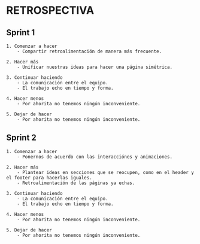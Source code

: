# RETROSPECTIVA

## Sprint 1
    1. Comenzar a hacer
        - Compartir retroalimentación de manera más frecuente.

    2. Hacer más
        - Unificar nuestras ideas para hacer una página simétrica.

    3. Continuar haciendo
        - La comunicación entre el equipo.
        - El trabajo echo en tiempo y forma.

    4. Hacer menos
        - Por ahorita no tenemos ningún inconveniente.

    5. Dejar de hacer
        - Por ahorita no tenemos ningún inconveniente.

## Sprint 2
    1. Comenzar a hacer
        - Ponernos de acuerdo con las interacciónes y animaciones.

    2. Hacer más
        - Plantear ideas en secciones que se reocupen, como en el header y el footer para hacerlas iguales.
        - Retroalimentación de las páginas ya echas.

    3. Continuar haciendo
        - La comunicación entre el equipo.
        - El trabajo echo en tiempo y forma.

    4. Hacer menos
        - Por ahorita no tenemos ningún inconveniente.

    5. Dejar de hacer
        - Por ahorita no tenemos ningún inconveniente.